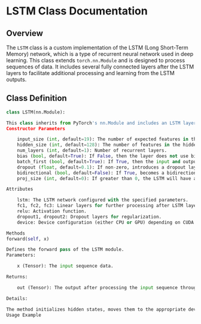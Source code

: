 # LSTM Class Documentation

## Overview

The `LSTM` class is a custom implementation of the LSTM (Long Short-Term Memory) network, which is a type of recurrent neural network used in deep learning. This class extends `torch.nn.Module` and is designed to process sequences of data. It includes several fully connected layers after the LSTM layers to facilitate additional processing and learning from the LSTM outputs.

## Class Definition

```python
class LSTM(nn.Module):

This class inherits from PyTorch's nn.Module and includes an LSTM layer followed by three linear (fully connected) layers.
Constructor Parameters

    input_size (int, default=19): The number of expected features in the input x.
    hidden_size (int, default=128): The number of features in the hidden state h.
    num_layers (int, default=1): Number of recurrent layers.
    bias (bool, default=True): If False, then the layer does not use bias weights.
    batch_first (bool, default=True): If True, then the input and output tensors are provided as (batch, seq, feature).
    dropout (float, default=0.1): If non-zero, introduces a dropout layer on the outputs of each layer except the last layer.
    bidirectional (bool, default=False): If True, becomes a bidirectional LSTM.
    proj_size (int, default=0): If greater than 0, the LSTM will have an additional linear layer of size proj_size at the output of each time step.

Attributes

    lstm: The LSTM network configured with the specified parameters.
    fc1, fc2, fc3: Linear layers for further processing after LSTM layer outputs.
    relu: Activation function.
    dropout1, dropout2: Dropout layers for regularization.
    device: Device configuration (either CPU or GPU) depending on CUDA availability.

Methods
forward(self, x)

Defines the forward pass of the LSTM module.
Parameters:

    x (Tensor): The input sequence data.

Returns:

    out (Tensor): The output after processing the input sequence through the LSTM and linear layers.

Details:

The method initializes hidden states, moves them to the appropriate device, processes the input through the LSTM, and then sequentially through the linear layers and activation functions, applying dropout as configured.
Usage Example

